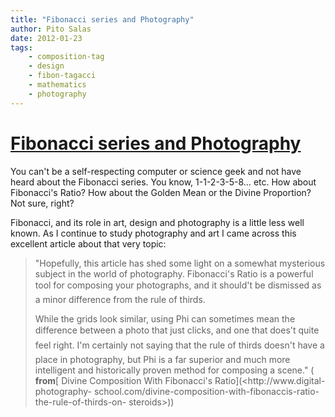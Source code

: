 ```yaml
---
title: "Fibonacci series and Photography"
author: Pito Salas
date: 2012-01-23
tags:
    - composition-tag
    - design
    - fibon-tagacci
    - mathematics
    - photography
---
```

# [Fibonacci series and Photography](None)




You can't be a self-respecting computer or science geek and not have heard
about the Fibonacci series. You know, 1-1-2-3-5-8… etc. How about Fibonacci's
Ratio? How about the Golden Mean or the Divine Proportion? Not sure, right?

Fibonacci, and its role in art, design and photography is a little less well
known. As I continue to study photography and art I came across this excellent
article about that very topic:

> "Hopefully, this article has shed some light on a somewhat mysterious
> subject in the world of photography. Fibonacci's Ratio is a powerful tool
> for composing your photographs, and it should't be dismissed as a minor
> difference from the rule of thirds.
>
> While the grids look similar, using Phi can sometimes mean the difference
> between a photo that just clicks, and one that does't quite feel right.
> I'm certainly not saying that the rule of thirds doesn't have a place in
> photography, but Phi is a far superior and much more intelligent and
> historically proven method for composing a scene." ( **from**[ Divine
> Composition With Fibonacci's Ratio](<http://www.digital-photography-
> school.com/divine-composition-with-fibonaccis-ratio-the-rule-of-thirds-on-
> steroids>))


